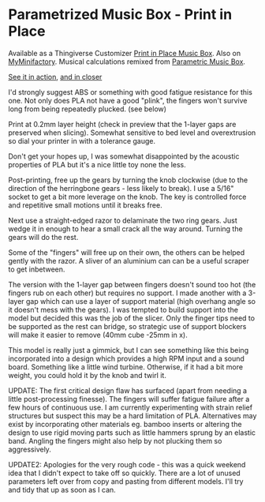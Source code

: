 # Parametrized Music Box - Print in Place
Available as a Thingiverse Customizer [Print in Place Music Box](https://www.thingiverse.com/thing:4672175).
Also on [MyMinifactory](https://www.myminifactory.com/object/3d-print-143523).
Musical calculations remixed from [Parametric Music Box](https://www.thingiverse.com/thing:53235).

[See it in action](https://youtu.be/H7jwQiykk-s),
[and in closer](https://youtu.be/OX5avwUwEng)

I'd strongly suggest ABS or something with good fatigue resistance for this one. Not only does PLA not have a good "plink", the fingers won't survive long from being repeatedly plucked. (see below)

Print at 0.2mm layer height (check in preview that the 1-layer gaps are preserved when slicing). Somewhat sensitive to bed level and overextrusion so dial your printer in with a tolerance gauge.

Don't get your hopes up, I was somewhat disappointed by the acoustic properties of PLA but it's a nice little toy none the less.

Post-printing, free up the gears by turning the knob clockwise (due to the direction of the herringbone gears - less likely to break). I use a 5/16" socket to get a bit more leverage on the knob. The key is controlled force and repetitive small motions until it breaks free.

Next use a straight-edged razor to delaminate the two ring gears. Just wedge it in enough to hear a small crack all the way around. Turning the gears will do the rest.

Some of the "fingers" will free up on their own, the others can be helped gently with the razor. A sliver of an aluminium can can be a useful scraper to get inbetween.

The version with the 1-layer gap between fingers doesn't sound too hot (the fingers rub on each other) but requires no support. I made another with a 3-layer gap which can use a layer of support material (high overhang angle so it doesn't mess with the gears). I was tempted to build support into the model but decided this was the job of the slicer. Only the finger tips need to be supported as the rest can bridge, so strategic use of support blockers will make it easier to remove (40mm cube -25mm in x).

This model is really just a gimmick, but I can see something like this being incorporated into a design which provides a high RPM input and a sound board. Something like a little wind turbine. Otherwise, if it had a bit more weight, you could hold it by the knob and twirl it.

UPDATE: The first critical design flaw has surfaced (apart from needing a little post-processing finesse). The fingers will suffer fatigue failure after a few hours of continuous use. I am currently experimenting with strain relief structures but suspect this may be a hard limitation of PLA. Alternatives may exist by incorporating other materials eg. bamboo inserts or altering the design to use rigid moving parts such as little hammers sprung by an elastic band. Angling the fingers might also help by not plucking them so aggressively.

UPDATE2: Apologies for the very rough code - this was a quick weekend idea that I didn't expect to take off so quickly. There are a lot of unused parameters left over from copy and pasting from different models. I'll try and tidy that up as soon as I can.
